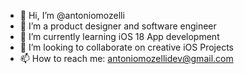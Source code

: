 - 👋 Hi, I’m @antoniomozelli
- 👀 I’m a product designer and software engineer
- 🌱 I’m currently learning iOS 18 App development 
- 💞️ I’m looking to collaborate on creative iOS Projects
- 📫 How to reach me: antoniomozellidev@gmail.com
